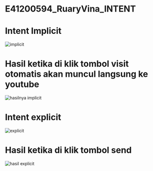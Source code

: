 # E41200594_RuaryVina_INTENT
# Intent Implicit
![implicit](https://user-images.githubusercontent.com/80672606/137521343-180aadce-96b2-4a37-bcae-19b7e6019e5e.jpeg)
# Hasil ketika di klik tombol visit otomatis akan muncul langsung ke youtube
![hasilnya implicit](https://user-images.githubusercontent.com/80672606/137521352-a8990a68-1782-4984-8edf-4434722c72c5.jpeg)
# Intent explicit
![explicit](https://user-images.githubusercontent.com/80672606/137521357-139d0e3d-444b-4294-a8d9-6faca527797a.jpeg)
# Hasil ketika di klik tombol send
![hasil explicit](https://user-images.githubusercontent.com/80672606/137521362-c71df61c-b041-4b81-9c5a-701e082bdaa0.jpeg)
